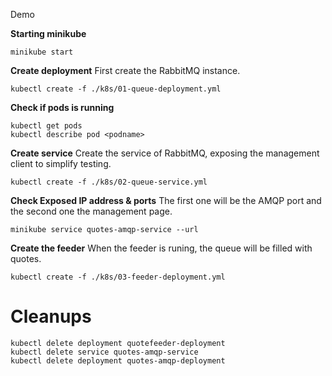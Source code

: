 Demo

**Starting minikube**
```
minikube start
```

**Create deployment**
First create the RabbitMQ instance.
```
kubectl create -f ./k8s/01-queue-deployment.yml
```

**Check if pods is running**
```
kubectl get pods
kubectl describe pod <podname>
```

**Create service**
Create the service of RabbitMQ, exposing the management client to simplify testing.
```
kubectl create -f ./k8s/02-queue-service.yml
```

**Check Exposed IP address & ports**
The first one will be the AMQP port and the second one the management page.
```
minikube service quotes-amqp-service --url
```

**Create the feeder**
When the feeder is runing, the queue will be filled with quotes.
```
kubectl create -f ./k8s/03-feeder-deployment.yml
```

# Cleanups
```
kubectl delete deployment quotefeeder-deployment
kubectl delete service quotes-amqp-service
kubectl delete deployment quotes-amqp-deployment
```


